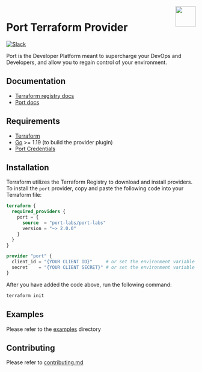 <picture>
  <source media="(prefers-color-scheme: dark)" srcset="https://port-graphical-assets.s3.eu-west-1.amazonaws.com/Logo+Typo+%2B+Logo+Symbol+-+white.png">
  <source media="(prefers-color-scheme: light)" srcset="https://port-graphical-assets.s3.eu-west-1.amazonaws.com/Logo+Typo+%2B+Logo+Symbol.svg">
  <img align="right" height="54" src="https://port-graphical-assets.s3.eu-west-1.amazonaws.com/Logo+Typo+%2B+Logo+Symbol.svg">
</picture>

# Port Terraform Provider

[![Slack](https://img.shields.io/badge/Slack-4A154B?style=for-the-badge&logo=slack&logoColor=white)](https://join.slack.com/t/devex-community/shared_invite/zt-1bmf5621e-GGfuJdMPK2D8UN58qL4E_g)

Port is the Developer Platform meant to supercharge your DevOps and Developers, and allow you to regain control of your environment.

## Documentation

- [Terraform registry docs](https://registry.terraform.io/providers/port-labs/port-labs/latest/docs)
- [Port docs](https://docs.getport.io/build-your-software-catalog/custom-integration/iac/terraform/)

## Requirements
- [Terraform](https://www.terraform.io/downloads.html)
- [Go](https://golang.org/doc/install) >= 1.19 (to build the provider plugin)
- [Port Credentials](https://docs.getport.io/build-your-software-catalog/sync-data-to-catalog/api/#find-your-port-credentials)

## Installation

Terraform utilizes the Terraform Registry to download and install providers. To install the `port` provider, copy and paste the following code into your Terraform file:

```terraform
terraform {
  required_providers {
    port = {
      source  = "port-labs/port-labs"
      version = "~> 2.0.0"
    }
  }
}

provider "port" {
  client_id = "{YOUR CLIENT ID}"     # or set the environment variable PORT_CLIENT_ID
  secret    = "{YOUR CLIENT SECRET}" # or set the environment variable PORT_CLIENT_SECRET
}
```

After you have added the code above, run the following command:

```bash
terraform init
```

## Examples

Please refer to the [examples](./examples) directory

## Contributing

Please refer to [contributing.md](./CONTRIBUTING.md)
